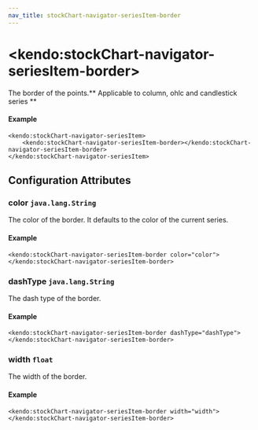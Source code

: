 ```yaml
---
nav_title: stockChart-navigator-seriesItem-border
---
```


# \<kendo:stockChart-navigator-seriesItem-border\>

The border of the points.** Applicable to column, ohlc and candlestick series **

#### Example
    <kendo:stockChart-navigator-seriesItem>
        <kendo:stockChart-navigator-seriesItem-border></kendo:stockChart-navigator-seriesItem-border>
    </kendo:stockChart-navigator-seriesItem>

## Configuration Attributes

### color `java.lang.String`

The color of the border.  It defaults to the color of the current series.

#### Example
    <kendo:stockChart-navigator-seriesItem-border color="color">
    </kendo:stockChart-navigator-seriesItem-border>

### dashType `java.lang.String`

The dash type of the border.

#### Example
    <kendo:stockChart-navigator-seriesItem-border dashType="dashType">
    </kendo:stockChart-navigator-seriesItem-border>

### width `float`

The width of the border.

#### Example
    <kendo:stockChart-navigator-seriesItem-border width="width">
    </kendo:stockChart-navigator-seriesItem-border>

